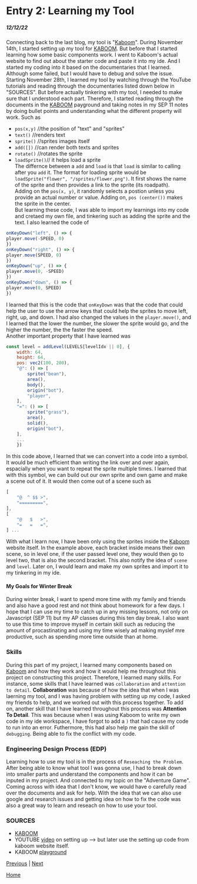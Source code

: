 # Entry 2: Learning my Tool
##### 12/12/22

Connecting back to the last blog, my tool is "[Kaboom](kaboomjs.com)".
During November 14th, I started setting up my tool for [KABOOM](kaboomjs.com). But before that I started learning how some basic components work. I went to Kaboom's actual website to find out about the starter code and paste it into my ide. And I started my coding into it based on the documentaries that I learned. Although some failed, but I would have to debug and solve the issue. Starting November 28th, I learned my tool by watching through the YouTube tutorials and reading through the documentaries listed down below in "SOURCES". But before actually tinkering with my tool, I needed to make sure that I understood each part. Therefore, I started reading through the documents in the [KABOOM](kaboomjs.com) payground and taking notes in my SEP 11 notes by doing bullet points and understanding what  the different property will work. Such as
 * `pos(x,y)` //the position of "text" and "sprites"
 * `text()` //renders text
 * `sprite()` //sprites images itself
 * `add([])` //can render both texts and sprites
 * `rotate()` //rotates the sprite
 * `loadSprite()`// it helps load a sprite<br>
The differnce between a `add` and `load` is that `load` is similar to calling after you `add` it.
The format for loading sprite would be `loadSprite("flower", "/sprites/flower.png")`. It first shows the name of the sprite and then provides a link to the sprite (its roadpath).<br>
Adding on the `pos(x, y)`, it randomly selects a postion unless you provide an actual number or value. Adding on, `pos (center())` makes the sprite in the center.<br>
But learning these code, I was able to import my learnings into my code and cretaed my own file, and tinkering such as adding the sprite and the text.
I also learned the code of 
```js
onKeyDown("left", () => {
player.move(-SPEED, 0)
})
onKeyDown("right", () => {
player.move(SPEED, 0)
})
onKeyDown("up", () => {
player.move(0, -SPEED)
})
onKeyDown("down", () => {
player.move(0, SPEED)
})
```
I learned that this is the code that `onKeyDown` was that the code that could help the user to use the arrow keys that could help the sprites to move left, right, up, and down. I had also changed the values in the `player.move()`, and I learned that the lower the number, the slower the sprite would go, and the higher the number, the the faster the speed.<br>
Another important property that I have learned was 
```js
const level = addLevel(LEVELS[levelIdx || 0], {
    width: 64,
    height: 64,
    pos: vec2(100, 200),
    "@": () => [
        sprite("bean"),
        area(),
        body(),
        origin("bot"),
        "player",
    ],
    "=": () => [
        sprite("grass"),
        area(),
        solid(),
        origin("bot"),
    ],
    ...
    })
```
In this code above, I learned that we can convert into a code into a symbol. It would be much efficient than writing the link over and over again, espacially when you want to repeat the sprite multiple times. I learned that with this symbol, we can build out our own sprite and own game and make a scene out of it. It would then come out of a scene such as 
```js
[
	"@  ^ $$ >",
	"=========",
],
[
	"@   $   >",
	"=   =   =",
] ...
```
With what I learn now, I have been only using the sprites inside the [Kaboom](kaboomjs.com) website itself. In the example above, each bracket inside means their own scene, so in level one, if the user passed level one, they would then go to level two, that is also the second bracket. This also notify the idea of `scene` and `level`. Later on, I would learn and make my own sprites and import it to my tinkering in my ide. 

#### My Goals for Winter Break
During winter break, I want to spend more time with my family and friends and also have a good rest and not think about homework for a few days. I hope that I can use my time to catch up in any missing lessons, not only on Javascript (SEP 11) but my AP classes during this ten day break. I also want to use this time to improve myself in certain skill such as reducing the amount of procastinating and using my time wisely ad making myslef mre productive, such as spending more time outside than at home.

### Skills
During this part of my project, I learned many components based on [Kaboom](kaboomjs.com) and how they work and how it would help me throughout this project on constructing this project. Therefore, I learned many skills. For instance, some skills that I have learned was `collaboration` and `attention to detail`. <b>Collaboration</b> was because of how the idea that when I was laerning my tool, and I was having problem with setting up my code, I asked my friends to help, and we worked out with this process together. To add on, another skill that I have learned throughout this process was <b>Attention To Detail</b>. This was because when I was using Kaboom to write my own code in my ide workspace, I have forgot to add a `)` that had cause my code to run into an error. Futhermore, this had also help me gain the skill of `debugging`. Being able to fix the conflict with my code.

### Engineering Design Process (EDP)
Learning how to use my tool is in the process of `Reseaching the Problem`.  After being able to know what tool I was gonna use, I had to break down into smaller parts and understand the components and how it can be inputed in my project. And connected to my topic on the "Adventure Game". Coming across with idea that I don't know, we would have o carefully read over the documents and ask for help. With the idea that we can also use google and research issues and getting idea on how to fix the code was also a great way to learn and reseach on how to use your tool.

### SOURCES
 * [KABOOM](kaboomjs.com)
 * YOUTUBE [video](https://youtu.be/4OaHB0JbJDI) on setting up --> but later use the setting up code from kaboom website itself.
 * KABOOM [playground](https://kaboomjs.com/play?demo=add)

[Previous](entry01.md) | [Next](entry03.md)

[Home](../README.md)
